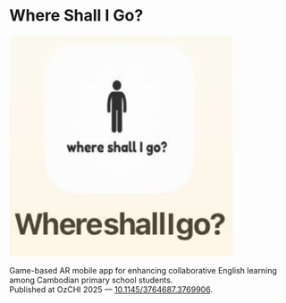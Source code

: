 # Where Shall I Go?

<img src="./whereshallIgo.jpg" alt="Where Shall I Go App" width="400"/>

Game-based AR mobile app for enhancing collaborative English learning among Cambodian primary school students.  
Published at OzCHI 2025 — [10.1145/3764687.3769906](https://doi.org/10.1145/3764687.3769906).
